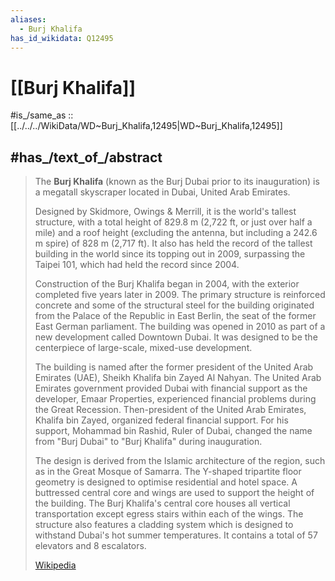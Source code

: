 ```yaml
---
aliases:
  - Burj Khalifa
has_id_wikidata: Q12495
---
```


# [[Burj Khalifa]] 

#is_/same_as :: [[../../../WikiData/WD~Burj_Khalifa,12495|WD~Burj_Khalifa,12495]] 

## #has_/text_of_/abstract 

> The **Burj Khalifa** (known as the Burj Dubai prior to its inauguration) 
> is a megatall skyscraper located in Dubai, United Arab Emirates. 
> 
> Designed by Skidmore, Owings & Merrill, it is the world's tallest structure, with a total height of 829.8 m (2,722 ft, or just over half a mile) and a roof height (excluding the antenna, but including a 242.6 m spire) of 828 m (2,717 ft). It also has held the record of the tallest building in the world since its topping out in 2009, surpassing the Taipei 101, which had held the record since 2004.
>
> Construction of the Burj Khalifa began in 2004, with the exterior completed five years later in 2009. The primary structure is reinforced concrete and some of the structural steel for the building originated from the Palace of the Republic in East Berlin, the seat of the former East German parliament. The building was opened in 2010 as part of a new development called Downtown Dubai. It was designed to be the centerpiece of large-scale, mixed-use development. 
>
> The building is named after the former president of the United Arab Emirates (UAE), Sheikh Khalifa bin Zayed Al Nahyan. The United Arab Emirates government provided Dubai with financial support as the developer, Emaar Properties, experienced financial problems during the Great Recession. Then-president of the United Arab Emirates, Khalifa bin Zayed, organized federal financial support. For his support, Mohammad bin Rashid, Ruler of Dubai, changed the name from "Burj Dubai" to "Burj Khalifa" during inauguration.
>
> The design is derived from the Islamic architecture of the region, such as in the Great Mosque of Samarra. The Y-shaped tripartite floor geometry is designed to optimise residential and hotel space. A buttressed central core and wings are used to support the height of the building. The Burj Khalifa's central core houses all vertical transportation except egress stairs within each of the wings. The structure also features a cladding system which is designed to withstand Dubai's hot summer temperatures. It contains a total of 57 elevators and 8 escalators.
>
> [Wikipedia](https://en.wikipedia.org/wiki/Burj%20Khalifa) 



